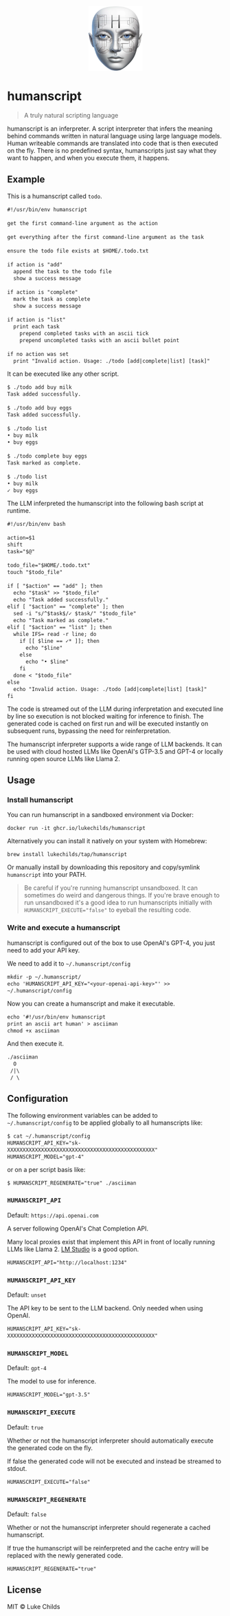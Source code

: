 <p align="center">
  <img src="logo.webp" height="150" />
</p>

# humanscript

> A truly natural scripting language

humanscript is an inferpreter. A script interpreter that infers the meaning behind commands written in natural language using large language models. Human writeable commands are translated into code that is then executed on the fly. There is no predefined syntax, humanscripts just say what they want to happen, and when you execute them, it happens.

## Example

This is a humanscript called `todo`.

```shell
#!/usr/bin/env humanscript

get the first command-line argument as the action

get everything after the first command-line argument as the task

ensure the todo file exists at $HOME/.todo.txt

if action is "add"
  append the task to the todo file
  show a success message

if action is "complete"
  mark the task as complete
  show a success message

if action is "list"
  print each task
    prepend completed tasks with an ascii tick
    prepend uncompleted tasks with an ascii bullet point

if no action was set
  print "Invalid action. Usage: ./todo [add|complete|list] [task]"
```

It can be executed like any other script.

```shell
$ ./todo add buy milk
Task added successfully.

$ ./todo add buy eggs
Task added successfully.

$ ./todo list
• buy milk
• buy eggs

$ ./todo complete buy eggs
Task marked as complete.

$ ./todo list
• buy milk
✓ buy eggs
```

The LLM inferpreted the humanscript into the following bash script at runtime.

```shell
#!/usr/bin/env bash

action=$1
shift
task="$@"

todo_file="$HOME/.todo.txt"
touch "$todo_file"

if [ "$action" == "add" ]; then
  echo "$task" >> "$todo_file"
  echo "Task added successfully."
elif [ "$action" == "complete" ]; then
  sed -i "s/^$task$/✓ $task/" "$todo_file"
  echo "Task marked as complete."
elif [ "$action" == "list" ]; then
  while IFS= read -r line; do
    if [[ $line == ✓* ]]; then
      echo "$line"
    else
      echo "• $line"
    fi
  done < "$todo_file"
else
  echo "Invalid action. Usage: ./todo [add|complete|list] [task]"
fi
```

The code is streamed out of the LLM during inferpretation and executed line by line so execution is not blocked waiting for inference to finish. The generated code is cached on first run and will be executed instantly on subsequent runs, bypassing the need for reinferpretation.

The humanscript inferpreter supports a wide range of LLM backends. It can be used with cloud hosted LLMs like OpenAI's GTP-3.5 and GPT-4 or locally running open source LLMs like Llama 2.

## Usage

### Install humanscript

You can run humanscript in a sandboxed environment via Docker:

```shell
docker run -it ghcr.io/lukechilds/humanscript
```

Alternatively you can install it natively on your system with Homebrew:

```shell
brew install lukechilds/tap/humanscript
```

Or manually install by downloading this repository and copy/symlink `humanscript` into your PATH.

> Be careful if you're running humanscript unsandboxed. It can sometimes do weird and dangerous things. If you're brave enough to run unsandboxed it's a good idea to run humanscripts initially with `HUMANSCRIPT_EXECUTE="false"` to eyeball the resulting code.

### Write and execute a humanscript

humanscript is configured out of the box to use OpenAI's GPT-4, you just need to add your API key.

We need to add it to `~/.humanscript/config`

```shell
mkdir -p ~/.humanscript/
echo 'HUMANSCRIPT_API_KEY="<your-openai-api-key>"' >> ~/.humanscript/config
```

Now you can create a humanscript and make it executable.

```shell
echo '#!/usr/bin/env humanscript
print an ascii art human' > asciiman
chmod +x asciiman
```

And then execute it.

```shell
./asciiman
  O
 /|\
 / \
```

## Configuration

The following environment variables can be added to `~/.humanscript/config` to be applied globally to all humanscripts like:

```shell
$ cat ~/.humanscript/config
HUMANSCRIPT_API_KEY="sk-XXXXXXXXXXXXXXXXXXXXXXXXXXXXXXXXXXXXXXXXXXXXXXXX"
HUMANSCRIPT_MODEL="gpt-4"
```

or on a per script basis like:

```shell
$ HUMANSCRIPT_REGENERATE="true" ./asciiman
```

### `HUMANSCRIPT_API`

Default: `https://api.openai.com`

A server following OpenAI's Chat Completion API.

Many local proxies exist that implement this API in front of locally running LLMs like Llama 2. [LM Studio](https://lmstudio.ai/) is a good option.

```shell
HUMANSCRIPT_API="http://localhost:1234"
```

### `HUMANSCRIPT_API_KEY`

Default: `unset`

The API key to be sent to the LLM backend. Only needed when using OpenAI.

```shell
HUMANSCRIPT_API_KEY="sk-XXXXXXXXXXXXXXXXXXXXXXXXXXXXXXXXXXXXXXXXXXXXXXXX"
```

### `HUMANSCRIPT_MODEL`

Default: `gpt-4`

The model to use for inference.

```shell
HUMANSCRIPT_MODEL="gpt-3.5"
```

### `HUMANSCRIPT_EXECUTE`

Default: `true`

Whether or not the humanscript inferpreter should automatically execute the generated code on the fly.

If false the generated code will not be executed and instead be streamed to stdout.

```shell
HUMANSCRIPT_EXECUTE="false"
```

### `HUMANSCRIPT_REGENERATE`

Default: `false`

Whether or not the humanscript inferpreter should regenerate a cached humanscript.

If true the humanscript will be reinferpreted and the cache entry will be replaced with the newly generated code.

```shell
HUMANSCRIPT_REGENERATE="true"
```

## License

MIT © Luke Childs
